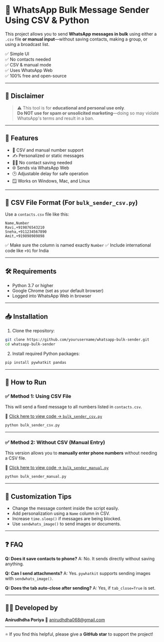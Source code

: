 # 📲 WhatsApp Bulk Message Sender Using CSV & Python

This project allows you to send **WhatsApp messages in bulk** using either a `.csv` file **or manual input**—without saving contacts, making a group, or using a broadcast list.

✅ Simple UI  
✅ No contacts needed  
✅ CSV & manual mode  
✅ Uses WhatsApp Web  
✅ 100% free and open-source  

---

## 🚨 Disclaimer

> ⚠️ This tool is for **educational and personal use only**.  
> **Do NOT use for spam or unsolicited marketing**—doing so may violate WhatsApp's terms and result in a ban.

---

## 🔧 Features

- 📁 CSV and manual number support
- ✍️ Personalized or static messages
- 🧑‍💻 No contact saving needed
- 🌐 Sends via WhatsApp Web
- 🕒 Adjustable delay for safe operation
- 🪟 Works on Windows, Mac, and Linux

---

## 📁 CSV File Format (For `bulk_sender_csv.py`)

Use a `contacts.csv` file like this:

```csv
Name,Number
Ravi,+919876543210
Sneha,+911234567890
Amit,+919898989898

````

✅ Make sure the column is named exactly `Number`
✅ Include international code like `+91` for India

---

## 🛠️ Requirements

* Python 3.7 or higher
* Google Chrome (set as your default browser)
* Logged into WhatsApp Web in browser

---

## 📥 Installation

1. Clone the repository:

```bash
git clone https://github.com/yourusername/whatsapp-bulk-sender.git
cd whatsapp-bulk-sender
```

2. Install required Python packages:

```bash
pip install pywhatkit pandas
```

---

## 🚀 How to Run

### ✅ Method 1: Using CSV File

This will send a fixed message to all numbers listed in `contacts.csv`.

🔗 [Click here to view code → `bulk_sender_csv.py`](./bulk_sender_csv.py)

```bash
python bulk_sender_csv.py
```

---

### ✅ Method 2: Without CSV (Manual Entry)

This version allows you to **manually enter phone numbers** without needing a CSV file.

🔗 [Click here to view code → `bulk_sender_manual.py`](./bulk_sender_manual.py)

```bash
python bulk_sender_manual.py
```

---

## 🧠 Customization Tips

* Change the message content inside the script easily.
* Add personalization using a `Name` column in CSV.
* Increase `time.sleep()` if messages are being blocked.
* Use `sendwhats_image()` to send images or documents.

---

## ❓ FAQ

**Q: Does it save contacts to phone?**
A: No. It sends directly without saving anything.

**Q: Can I send attachments?**
A: Yes. `pywhatkit` supports sending images with `sendwhats_image()`.

**Q: Does the tab auto-close after sending?**
A: Yes, if `tab_close=True` is set.

---

## 👨‍💻 Developed by

**Anirudhdha Poriya**
📧 [anirudhdha068@gmail.com](mailto:anirudhdha068@gmail.com)

---

⭐ If you find this helpful, please give a **GitHub star** to support the project!


